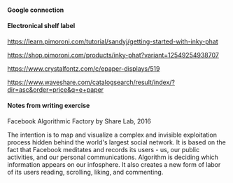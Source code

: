 #### Google connection

#### Electronical shelf label
https://learn.pimoroni.com/tutorial/sandyj/getting-started-with-inky-phat 

https://shop.pimoroni.com/products/inky-phat?variant=12549254938707

https://www.crystalfontz.com/c/epaper-displays/519

https://www.waveshare.com/catalogsearch/result/index/?dir=asc&order=price&q=e+paper

#### Notes from writing exercise
Facebook Algorithmic Factory by Share Lab, 2016

The intention is to map and visualize a complex and invisible exploitation process hidden behind the world's largest social network. It is based on the fact that Facebook meditates and records its users - us, our public activities, and our personal communications. Algorithm is deciding which information appears on our infosphere. It also creates a new form of labor of its users reading, scrolling, liking, and commenting. 

